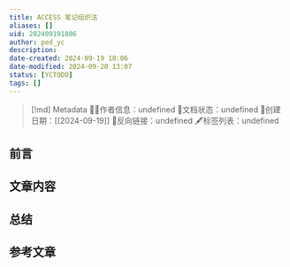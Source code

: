 ```yaml
---
title: ACCESS 笔记组织法
aliases: []
uid: 202409191806
author: ped_yc
description: 
date-created: 2024-09-19 18:06
date-modified: 2024-09-20 13:07
status: [YCTODO]
tags: []
---
```


> [!md] Metadata
> 🙇‍♂作者信息：undefined
> 🌱文档状态：undefined
> 📅创建日期：[[2024-09-19]]
> 🔗反向链接：undefined
> 🖋标签列表：undefined

## 前言

## 文章内容

## 总结

## 参考文章
